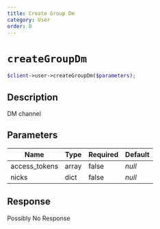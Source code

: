 ```yaml
---
title: Create Group Dm
category: User
order: 8
---
```


# `createGroupDm`

```php
$client->user->createGroupDm($parameters);
```

## Description

DM channel

## Parameters


Name | Type | Required | Default
--- | --- | --- | ---
access_tokens | array | false | *null*
nicks | dict | false | *null*

## Response

Possibly No Response

